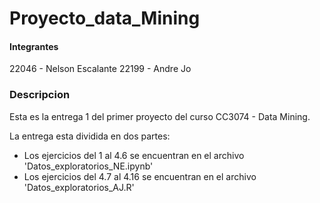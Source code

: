 # Proyecto_data_Mining

#### Integrantes
22046 - Nelson Escalante
22199 - Andre Jo

### Descripcion

Esta es la entrega 1 del primer proyecto del curso CC3074 - Data Mining.

La entrega esta dividida en dos partes:
- Los ejercicios del 1 al 4.6 se encuentran en el archivo 'Datos_exploratorios_NE.ipynb'
- Los ejercicios del 4.7 al 4.16 se encuentran en el archivo 'Datos_exploratorios_AJ.R'